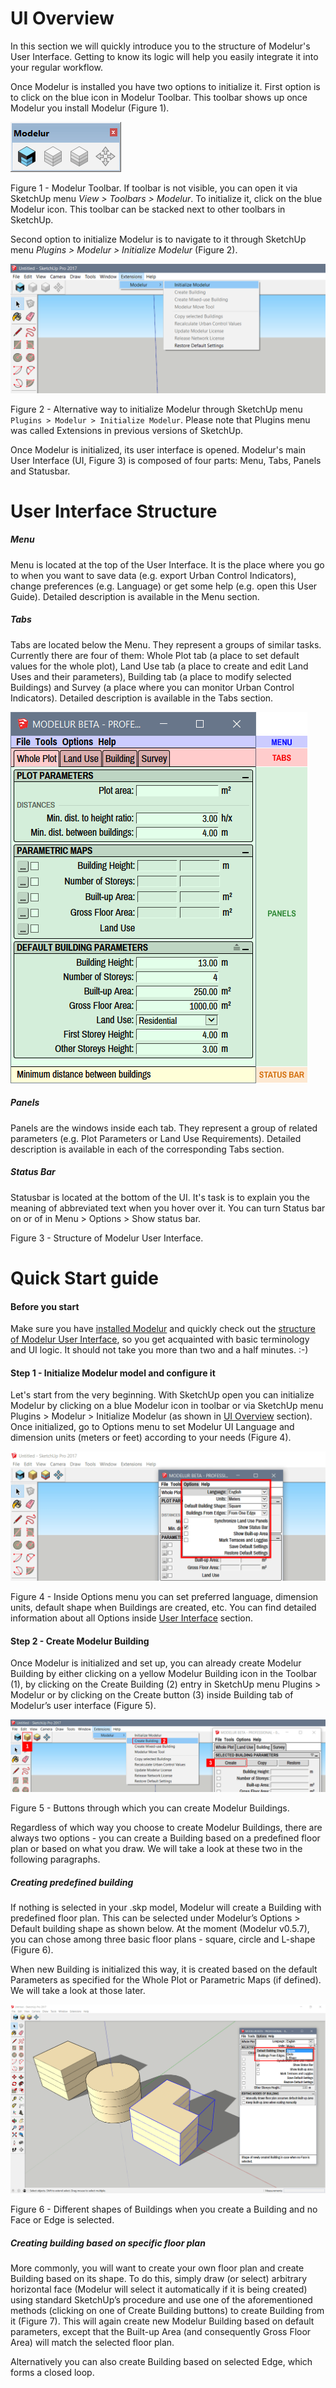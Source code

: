 UI Overview
===========

In this section we will quickly introduce you to the structure of Modelur's User Interface. Getting to know its logic will help you easily integrate it into your regular workflow.

Once Modelur is installed you have two options to initialize it. First option is to click on the blue icon in Modelur Toolbar. This toolbar shows up once Modelur you install Modelur (Figure 1). 

![Modelur_toolbar](img/modelur_toolbar_non_initialized.png)

<figcaption>Figure 1 - Modelur Toolbar. If toolbar is not visible, you can open it via SketchUp menu <i>View > Toolbars > Modelur</i>. To initialize it, click on the blue Modelur icon. This toolbar can be stacked next to other toolbars in SketchUp.</figcaption>

Second option to initialize Modelur is to navigate to it through SketchUp menu _Plugins > Modelur > Initialize Modelur_ (Figure 2).

![Modelur_menu entry](img/modelur_plugins_menu.png)

<figcaption>Figure 2 - Alternative way to initialize Modelur through SketchUp menu <code>Plugins > Modelur > Initialize Modelur</code>. Please note that Plugins menu was called Extensions in previous versions of SketchUp.</figcaption>

Once Modelur is initialized, its user interface is opened. Modelur's main User Interface (UI, Figure 3) is composed of four parts: Menu, Tabs, Panels and Statusbar.

User Interface Structure
========================

##### Menu
Menu is located at the top of the User Interface. It is the place where you go to when you want to save data (e.g. export Urban Control Indicators), change preferences (e.g. Language) or get some help (e.g. open this User Guide). Detailed description is available in the Menu section.

##### Tabs
Tabs are located below the Menu. They represent a groups of similar tasks. Currently there are four of them: Whole Plot tab (a place to set default values for the whole plot), Land Use tab (a place to create and edit Land Uses and their parameters), Building tab (a place to modify selected Buildings) and Survey (a place where you can monitor Urban Control Indicators). Detailed description is available in the Tabs section.

![Modelur_User_Interface](img/modelur_ui_annotated.png)

##### Panels
Panels are the windows inside each tab. They represent a group of related parameters (e.g. Plot Parameters or Land Use Requirements). Detailed description is available in each of the corresponding Tabs section.

##### Status Bar
Statusbar is located at the bottom of the UI. It's task is to explain you the meaning of abbreviated text when you hover over it. You can turn Status bar on or of in Menu > Options > Show status bar.

<figcaption>Figure 3 -  Structure of Modelur User Interface.</figcaption>

Quick Start guide
=================

#### Before you start

Make sure you have [installed Modelur](getting-started/#installation) and quickly check out the [structure of Modelur User Interface](#user-interface-structure), so you get acquainted with basic terminology and UI logic. It should not take you more than two and a half minutes. :-)

#### Step 1 - Initialize Modelur model and configure it

Let's start from the very beginning. With SketchUp open you can initialize Modelur by clicking on a blue Modelur icon in toolbar or via SketchUp menu Plugins > Modelur > Initialize Modelur (as shown in [UI Overview](#ui-overview) section). Once initialized, go to Options menu to set Modelur UI Language and dimension units (meters or feet) according to your needs (Figure 4).
 
 ![Modelur_options_menu](img/modelur_ui_options_annotated.png)
 
<figcaption>Figure 4 -  Inside Options menu you can set preferred language, dimension units, default shape when Buildings are created, etc. You can find detailed information about all Options inside <a href="../user-interface" >User Interface</a> section.</figcaption>

#### Step 2 - Create Modelur Building

Once Modelur is initialized and set up, you can already create Modelur Building by either clicking on a yellow Modelur Building icon in the Toolbar (1), by clicking on the Create Building (2) entry in SketchUp menu Plugins > Modelur or by clicking on the Create button (3) inside Building tab of Modelur’s user interface (Figure 5).

![Modelur_options_menu](img/modelur_create_building_annotated.png)

<figcaption>Figure 5 - Buttons through which you can create Modelur Buildings.</figcaption>

Regardless of which way you choose to create Modelur Buildings, there are always two options - you can create a Building based on a predefined floor plan or based on what you draw. We will take a look at these two in the following paragraphs.

##### Creating predefined building

If nothing is selected in your .skp model, Modelur will create a Building with predefined floor plan. This can be selected under Modelur’s Options > Default building shape as shown below. At the moment (Modelur v0.5.7), you can chose among three basic floor plans - square, circle and L-shape (Figure 6).

When new Building is initialized this way, it is created based on the default Parameters as specified for the Whole Plot or Parametric Maps (if defined). We will take a look at those later.

![Modelur_options_menu](img/default_building_shapes_annotated.png)

<figcaption>Figure 6 - Different shapes of Buildings when you create a Building and no Face or Edge is selected.</figcaption>

##### Creating building based on specific floor plan

More commonly, you will want to create your own floor plan and create Building based on its shape. To do this, simply draw (or select) arbitrary horizontal face (Modelur will select it automatically if it is being created) using standard SketchUp’s procedure and use one of the aforementioned methods (clicking on one of Create Building buttons) to create Building from it (Figure 7). This will again create new Modelur Building based on default parameters, except that the Built-up Area (and consequently Gross Floor Area) will match the selected floor plan.

Alternatively you can also create Building based on selected Edge, which forms a closed loop.
